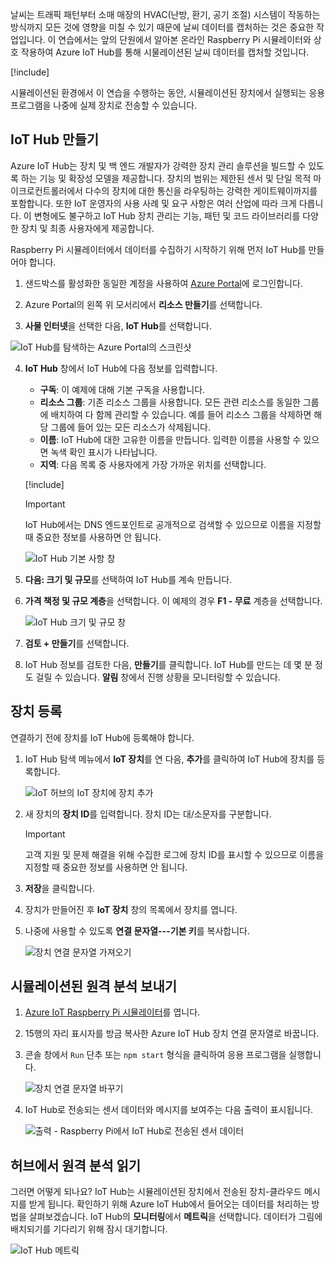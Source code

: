 날씨는 트래픽 패턴부터 소매 매장의 HVAC(난방, 환기, 공기 조절) 시스템이 작동하는 방식까지 모든 것에 영향을 미칠 수 있기 때문에 날씨 데이터를 캡처하는 것은 중요한 작업입니다. 이 연습에서는 앞의 단원에서 알아본 온라인 Raspberry Pi 시뮬레이터와 상호 작용하여 Azure IoT Hub를 통해 시물레이션된 날씨 데이터를 캡처할 것입니다.

[!include[](../../../includes/azure-sandbox-activate.md)]

시뮬레이션된 환경에서 이 연습을 수행하는 동안, 시뮬레이션된 장치에서 실행되는 응용 프로그램을 나중에 실제 장치로 전송할 수 있습니다.

## <a name="create-an-iot-hub"></a>IoT Hub 만들기
Azure IoT Hub는 장치 및 백 엔드 개발자가 강력한 장치 관리 솔루션을 빌드할 수 있도록 하는 기능 및 확장성 모델을 제공합니다. 장치의 범위는 제한된 센서 및 단일 목적 마이크로컨트롤러에서 다수의 장치에 대한 통신을 라우팅하는 강력한 게이트웨이까지를 포함합니다. 또한 IoT 운영자의 사용 사례 및 요구 사항은 여러 산업에 따라 크게 다릅니다. 이 변형에도 불구하고 IoT Hub 장치 관리는 기능, 패턴 및 코드 라이브러리를 다양한 장치 및 최종 사용자에게 제공합니다.

Raspberry Pi 시뮬레이터에서 데이터를 수집하기 시작하기 위해 먼저 IoT Hub를 만들어야 합니다.

1. 샌드박스를 활성화한 동일한 계정을 사용하여 [Azure Portal](https://portal.azure.com/learn.docs.microsoft.com?azure-portal=true)에 로그인합니다.

2. Azure Portal의 왼쪽 위 모서리에서 **리소스 만들기**를 선택합니다.

3. **사물 인터넷**을 선택한 다음, **IoT Hub**를 선택합니다.

![IoT Hub를 탐색하는 Azure Portal의 스크린샷](../media/fa40d1bc51bc4490f657e3c1a8371b5b.png)

4. **IoT Hub** 창에서 IoT Hub에 다음 정보를 입력합니다.

   - **구독**: 이 예제에 대해 기본 구독을 사용합니다.
   - **리소스 그룹**: 기존 리소스 그룹을 사용합니다. 모든 관련 리소스를 동일한 그룹에 배치하여 다 함께 관리할 수 있습니다. 예를 들어 리소스 그룹을 삭제하면 해당 그룹에 들어 있는 모든 리소스가 삭제됩니다.
   - **이름**: IoT Hub에 대한 고유한 이름을 만듭니다. 입력한 이름을 사용할 수 있으면 녹색 확인 표시가 나타납니다.
   - **지역**: 다음 목록 중 사용자에게 가장 가까운 위치를 선택합니다.

    [!include[](../../../includes/azure-sandbox-regions-first-mention-note.md)]

    > [!IMPORTANT]
    > IoT Hub에서는 DNS 엔드포인트로 공개적으로 검색할 수 있으므로 이름을 지정할 때 중요한 정보를 사용하면 안 됩니다.

    ![IoT Hub 기본 사항 창](./../media/dbb7319388673b8ee0e0b407536156c0.png)

1. **다음: 크기 및 규모**를 선택하여 IoT Hub를 계속 만듭니다.
2. **가격 책정 및 규모 계층**을 선택합니다. 이 예제의 경우 **F1 - 무료** 계층을 선택합니다.

    ![IoT Hub 크기 및 규모 창](../media/b506eb3293fa4aa9d4785ad498fc476c.png)

3. **검토 + 만들기**를 선택합니다.

4. IoT Hub 정보를 검토한 다음, **만들기**를 클릭합니다. IoT Hub를 만드는 데 몇 분 정도 걸릴 수 있습니다. **알림** 창에서 진행 상황을 모니터링할 수 있습니다.

<!--STOPPED HERE-->
<!--
Now that you have created an IoT hub, it's time to locate the important information that you use to connect devices and applications to your IoT hub. In your IoT hub navigation menu, open **Shared access policies**. Select the **iothubowner** policy, and then copy the **Connection string---primary key** of your IoT hub. For more information, see [Control access to IoT Hub](https://docs.microsoft.com/azure/iot-hub/iot-hub-devguide-security).

> [!NOTE]
> You do not need this iothubowner connection string for this set-up exercise. However, you may need it for some of the tutorials or different IoT scenarios after you complete this set-up.

![Get your IoT hub connection string](../media/a4b41e6ea46ccbef653c411a9829610c.png)
-->

## <a name="register-a-device"></a>장치 등록
연결하기 전에 장치를 IoT Hub에 등록해야 합니다.

1. IoT Hub 탐색 메뉴에서 **IoT 장치**를 연 다음, **추가**를 클릭하여 IoT Hub에 장치를 등록합니다.

   ![IoT 허브의 IoT 장치에 장치 추가](../media/ee5f177abcf06b86dd007fce3b8448ad.png)

2. 새 장치의 **장치 ID**를 입력합니다. 장치 ID는 대/소문자를 구분합니다.

    > [!IMPORTANT]
    > 고객 지원 및 문제 해결을 위해 수집한 로그에 장치 ID를 표시할 수 있으므로 이름을 지정할 때 중요한 정보를 사용하면 안 됩니다.

3. **저장**을 클릭합니다.
4. 장치가 만들어진 후 **IoT 장치** 창의 목록에서 장치를 엽니다.
5. 나중에 사용할 수 있도록 **연결 문자열---기본 키**를 복사합니다.

   ![장치 연결 문자열 가져오기](../media/fba4413dcb652be92a6ab0f6bb638561.png)

## <a name="send-simulated-telemetry"></a>시뮬레이션된 원격 분석 보내기

1. [Azure IoT Raspberry Pi 시뮬레이터](https://azure-samples.github.io/raspberry-pi-web-simulator?azure-portal=true)를 엽니다.
1. 15행의 자리 표시자를 방금 복사한 Azure IoT Hub 장치 연결 문자열로 바꿉니다.
1. 콘솔 창에서 `Run` 단추 또는 `npm start` 형식을 클릭하여 응용 프로그램을 실행합니다.

    ![장치 연결 문자열 바꾸기](../media/Line15.png)

1. IoT Hub로 전송되는 센서 데이터와 메시지를 보여주는 다음 출력이 표시됩니다.

    ![출력 - Raspberry Pi에서 IoT Hub로 전송된 센서 데이터](../media/96b28d30e317b04347abb0d613738117.png)

## <a name="read-the-telemetry-from-your-hub"></a>허브에서 원격 분석 읽기
그러면 어떻게 되나요? IoT Hub는 시뮬레이션된 장치에서 전송된 장치-클라우드 메시지를 받게 됩니다. 확인하기 위해 Azure IoT Hub에서 들어오는 데이터를 처리하는 방법을 살펴보겠습니다. IoT Hub의 **모니터링**에서 **메트릭**을 선택합니다. 데이터가 그림에 배치되기를 기다리기 위해 잠시 대기합니다.

![IoT Hub 메트릭](../media/HubMetrics.png)


<!--Reference links
https://docs.microsoft.com/azure/iot-hub/iot-hub-raspberry-pi-web-simulator-get-started-->
